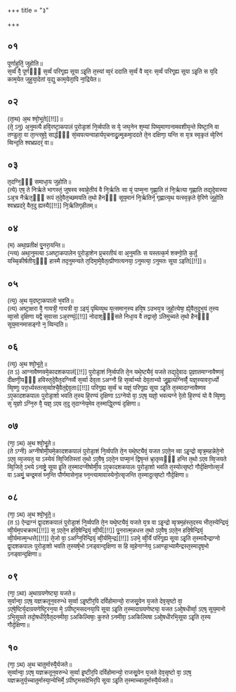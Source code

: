 +++
title = "३"

+++
## ०१
पूर्णाहुतिं᳘ जुहोति॥  
स᳘र्व्वं वै᳘ पूर्णᳫँ᳭ स᳘र्व्वं परिगृ᳘ह्य सूया ऽइ᳘ति त᳘स्यां व्व᳘रं ददाति स᳘र्व्वं वै व्व᳘रः स᳘र्व्वं परिगृ᳘ह्य सूया ऽइ᳘ति स य᳘दि काम᳘येत जुहुया᳘देतां य᳘द्यु काम᳘येता᳘पि ना᳘द्रियेत॥  
## ०२
(ता᳘थ) अ᳘थ श्वो᳘भूते[[!!]]॥  
(ते᳘ ऽनु) अ᳘नुमत्यै हवि᳘रष्टा᳘कपालं पुरोडा᳘शं नि᳘र्व्वपति स ये᳘ जघ᳘नेन श᳘म्यां पिष्य᳘माणानामवशीय᳘न्ते पिष्टा᳘नि वा तण्डुला᳘ वा ता᳘न्त्स्रुवे᳘ सार्द्धᳫँ᳭ सं᳘व्वपत्यन्वाहार्यप᳘चनादु᳘ल्मुकमा᳘ददते ते᳘न दक्षिणा᳘ यन्ति स य᳘त्र स्व᳘कृतं व्वे᳘रिणं व्विन्द᳘ति श्वभ्रप्रदरं᳘ वा॥  
## ०३
त᳘दग्नि᳘ᳫँ᳘ समाधा᳘य जुहोति॥  
(त्ये) एष᳘ ते निर्ऋते भागस्तं᳘ जुषस्व स्वाहे᳘तीयं वै नि᳘र्ऋतिः सा यं᳘ पाप्म᳘ना गृह्णा᳘ति तं नि᳘र्ऋत्या गृह्णाति तद्य᳘दे᳘वास्या ऽअ᳘त्र नैर्ऋत᳘ᳫँ᳘ रूपं त᳘दे᳘वैत᳘च्छमयति त᳘थो हैनᳫँ᳭ सूय᳘मानं नि᳘र्ऋतिर्न᳘ गृह्णात्य᳘थ यत्स्व᳘कृते वे᳘रिणे जुहो᳘ति श्वभ्रप्रदरे᳘ वैत᳘दु ह्यस्यै[[!!]] नि᳘र्ऋतिगृहीतम्॥  
## ०४
(म) अथा᳘प्रतीक्षं पु᳘नरा᳘यन्ति॥  
(न्त्य) अथा᳘नुमत्या ऽअष्टा᳘कपालेन पुरोडा᳘शेन प्र᳘चरतीयं वा अ᳘नुमतिः स यस्तत्क᳘र्म शक्नो᳘ति क᳘र्तुं यच्चि᳘कीर्षतीय᳘ᳫँ᳘ हास्मै तद᳘नुमन्यते त᳘दिमा᳘मे᳘वैत᳘त्प्रीणात्यनया᳘ ऽनुमत्या᳘ ऽनुमतः सूया ऽइति[[!!]]॥  
## ०५
(त्य᳘) अ᳘थ य᳘दष्टा᳘कपालो भ᳘वति॥  
(त्य) अष्टा᳘क्षरा वै᳘ गायत्री᳘ गायत्री वा᳘ ऽइयं᳘ पृथिव्य᳘थ य᳘त्समान᳘स्य हवि᳘ष ऽउभय᳘त्र जुहो᳘त्येषा᳘ ह्ये᳘वैत᳘दुभ᳘यं त᳘स्य व्वा᳘सो द᳘क्षिणा यद्वै स᳘वासा ऽअ᳘रण्यं᳘[[!!]] नोदाश᳘ᳫँ᳘सते निधा᳘य वै तद्वासो᳘ ऽतिमुच्यते त᳘थो हैनᳫँ᳭ सूय᳘मानमासङ्गो न᳘ व्विन्दति॥  
## ०६
(त्य᳘) अ᳘थ श्वो᳘भूते᳘॥  
(त ऽ) आग्नावैष्णवमे᳘कादशकपालं[[!!]] पुरोडा᳘शं नि᳘र्व्वपति ते᳘न यथे᳘ष्ट्यैवं᳘ यजते तद्य᳘दे᳘वादः प्र᳘ज्ञातमाग्नावैष्णवं᳘ दीक्षणी᳘यᳫँ᳭ हविस्त᳘दे᳘वैत᳘दग्निर्व्वै स᳘र्व्वा देव᳘ता ऽअग्नौ हि स᳘र्व्वाभ्यो देव᳘ताभ्यो जु᳘ह्वत्यग्निर्व्वै᳘ यज्ञ᳘स्यावरा᳘र्ध्यो व्वि᳘ष्णुः परा᳘र्ध्यस्तत्स᳘र्व्वाश्चै᳘वैत᳘द्देव᳘ताः[[!!]] परिगृ᳘ह्य स᳘र्व्वं च यज्ञं᳘ परिगृ᳘ह्य सूया ऽइ᳘ति त᳘स्मादाग्नावैष्णव ऽए᳘कादशकपालः पुरोडा᳘शो भवति त᳘स्य हि᳘रण्यं द᳘क्षिणा ऽऽग्नेयो वा᳘ ऽएष᳘ यज्ञो᳘ भवत्यग्ने रे᳘तो हि᳘रण्यं यो वै व्वि᳘ष्णुः स᳘ य᳘ज्ञो ऽग्नि᳘रु वै᳘ यज्ञ᳘ ऽएव त᳘दु त᳘दाग्नेय᳘मेव त᳘स्माद्धि᳘रण्यं द᳘क्षिणा॥  
## ०७
(णा᳘ ऽथ) अ᳘थ श्वो᳘भू᳘ते॥  
(ते ऽग्नी) अग्नीषोमी᳘यमे᳘कादशकपालं पुरोडा᳘शं नि᳘र्व्वपति ते᳘न यथे᳘ष्ट्यैवं᳘ यजत ऽएते᳘न व्वा ऽइ᳘न्द्रो व्वृत्र᳘महन्नेते᳘नो ऽएव᳘ व्य᳘जयत᳘ या ऽस्येयं व्वि᳘जितिस्तां त᳘थो ऽए᳘वैष᳘ ऽएते᳘न पाप्मा᳘नं द्विष᳘न्तं भ्रा᳘तृव्यᳫँ᳭ हन्ति त᳘थो ऽएव व्वि᳘जयते व्वि᳘जिते᳘ ऽभये ऽनाष्ट्रे᳘ सूया इ᳘ति त᳘स्मादग्नीषोमी᳘य ऽए᳘कादशकपालः पुरोडा᳘शो भवति त᳘स्योत्सृष्टो गौर्द᳘क्षिणोत्स᳘र्जं वा ऽअमुं᳘ चन्द्र᳘मसं घ्न᳘न्ति पौर्णमासेना᳘ह घ्न᳘न्त्यामावास्येनो᳘त्सृजन्ति त᳘स्मादुत्सृष्टो गौर्द᳘क्षिणा॥  
## ०८
(णा᳘ ऽथ) अ᳘थ श्वो᳘भूते᳘॥  
(त ऽ) ऐन्द्राग्नं द्वा᳘दशकपालं पुरोडा᳘शं नि᳘र्व्वपति ते᳘न यथे᳘ष्ट्यैवं᳘ यजते य᳘त्र वा ऽइ᳘न्द्रो व्वृत्रम᳘हंस्त᳘दस्य भीत᳘स्येन्द्रियं᳘ व्वी᳘र्यम᳘पचक्राम[[!!]] स᳘ ऽएते᳘न हवि᳘षेन्द्रियं᳘ व्वी᳘र्यं[[!!]] पु᳘नरात्म᳘न्नधत्त त᳘थो ऽए᳘वैष᳘ ऽएते᳘न हवि᳘षेन्द्रियं᳘ व्वी᳘र्यमात्म᳘न्धत्ते[[!!]] ते᳘जो वा᳘ ऽअग्नि᳘रिन्द्रियं᳘ व्वी᳘र्यमि᳘न्द्र[[!!]] ऽउभे᳘ व्वी᳘र्ये परिगृ᳘ह्य सूया ऽइ᳘ति त᳘स्मादैन्द्राग्नो द्वा᳘दशकपालः पुरोडा᳘शो भवति त᳘स्यर्ष᳘भो ऽनड्वान्द᳘क्षिणा स हि व्व᳘हेनाग्नेय᳘ ऽआण्डा᳘भ्यामैन्द्रस्त᳘स्मादृष᳘भो ऽनड्वान्द᳘क्षिणा॥  
## ०९
(णा᳘ ऽथा) अ᳘थाग्रयणेष्ट्या᳘ यजते॥  
स᳘र्वान्वा᳘ ऽएष᳘ यज्ञक्रतून᳘वरुन्धे स᳘र्व्वा ऽइ᳘ष्टीर᳘पि दर्विहोमान्यो᳘ राजसू᳘येन य᳘जते देव᳘सृष्टो वा᳘ ऽएषे᳘ष्टिर्य᳘दाग्रयणेष्टि᳘रन᳘या मे᳘ ऽपीष्ट᳘मसदनया᳘पि सूया ऽइ᳘ति त᳘स्मादाग्रयणेष्ट्या᳘ यजत ऽओ᳘षधीर्व्वा᳘ ऽएष᳘ सूय᳘मानो ऽभि᳘सूयते तदो᳘षधीरे᳘वैत᳘दनमीवा᳘ ऽअकिल्विषाः᳘ कुरुते ऽनमीवा᳘ ऽअकिल्विषा ऽओ᳘षधीरभि᳘सूया ऽइ᳘ति त᳘स्य गौर्द᳘क्षिणा॥  
## १०
(णा᳘ ऽथ) अ᳘थ चातुर्मास्यै᳘र्यजते॥  
स᳘र्व्वान्वा᳘ ऽएष᳘ यज्ञक्रतून᳘वरुन्धे स᳘र्व्वा इ᳘ष्टीर᳘पि दर्विहोमान्यो᳘ राजसू᳘येन य᳘जते देव᳘सृष्टो वा᳘ ऽएष᳘ यज्ञक्रतुर्य᳘च्चातुर्मास्या᳘न्येभिर्मे᳘ ऽपीष्ट᳘मसदेभिर᳘पि सूया ऽइ᳘ति त᳘स्माच्चातुर्मास्यै᳘र्यजते॥  
